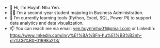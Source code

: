 - 👋 Hi, I’m Huynh Nhu Yen.
- 👩‍💻 I'm a second-year student majoring in Business Administration.
- 🌱 I’m currently learning tools (Python, Excel, SQL, Power PI) to support data analytics and data visualization.
- 📫 You can reach me via email: yen.huynhnhu01@gmail.com or LinkedIn: https://www.linkedin.com/in/y%E1%BA%BFn-hu%E1%BB%B3nh-nh%C6%B0-01998a213/ 
